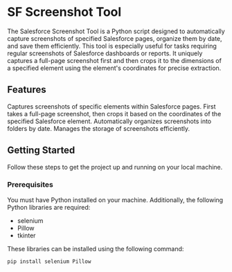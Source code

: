 # SF Screenshot Tool
The Salesforce Screenshot Tool is a Python script designed to automatically capture screenshots of specified Salesforce pages, organize them by date, and save them efficiently. 
This tool is especially useful for tasks requiring regular screenshots of Salesforce dashboards or reports. It uniquely captures a full-page screenshot first and then crops it to the dimensions of a specified element using the element's coordinates for precise extraction.

## Features
Captures screenshots of specific elements within Salesforce pages.
First takes a full-page screenshot, then crops it based on the coordinates of the specified Salesforce element.
Automatically organizes screenshots into folders by date.
Manages the storage of screenshots efficiently.

## Getting Started
Follow these steps to get the project up and running on your local machine.

### Prerequisites
You must have Python installed on your machine. Additionally, the following Python libraries are required:
- selenium
- Pillow
- tkinter

These libraries can be installed using the following command:

```
pip install selenium Pillow
```
